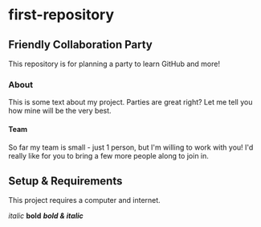 # first-repository

## Friendly Collaboration Party

This repository is for planning a party to learn GitHub and more!

### About
This is some text about my project.
Parties are great right? Let me tell you how mine will be the very best.

#### Team
So far my team is small - just 1 person, but I'm willing to work with you!
I'd really like for you to bring a few more people along to join in.

## Setup & Requirements
This project requires a computer and internet.

*italic*
**bold**
***bold & italic***
